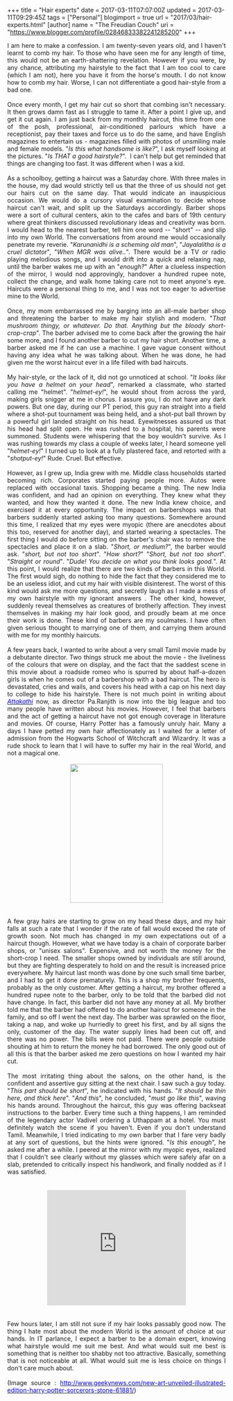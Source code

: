 +++
title = "Hair experts"
date = 2017-03-11T07:07:00Z
updated = 2017-03-11T09:29:45Z
tags = ["Personal"]
blogimport = true 
url = "2017/03/hair-experts.html"
[author]
	name = "The Freudian Couch"
	uri = "https://www.blogger.com/profile/02846833382241285200"
+++

<div dir="ltr" style="text-align: left;" trbidi="on">
<div style="text-align: justify;">
I am here to make a confession. I am twenty-seven years old, and I haven't learnt to comb my hair. To those who have seen me for any length of time, this would not be an earth-shattering revelation. However if you were, by any chance, attributing my hairstyle to the fact that I am too cool to care (which I am not), here you have it from the horse's mouth. I do not know how to comb my hair. Worse, I can not differentiate a good hair-style from a bad one.&nbsp;</div>
<div style="text-align: justify;">
<br /></div>
<div style="text-align: justify;">
Once every month, I get my hair cut so short that combing isn't necessary. It then grows damn fast as I struggle to tame it. After a point I give up, and get it cut again. I am just back from my monthly haircut, this time from one of the posh, professional, air-conditioned parlours which have a receptionist, pay their taxes and force us to do the same, and have English magazines to entertain us - magazines filled with photos of unsmiling male and female models. "<i>Is this what handsome is like?</i>", I ask myself looking at the pictures. "<i>Is THAT a good hairstyle?</i>". &nbsp;I can't help but get reminded that things are changing too fast. It was different when I was a kid.</div>
<div style="text-align: justify;">
<br /></div>
<div style="text-align: justify;">
As a schoolboy, getting a haircut was a Saturday chore. With three males in the house, my dad would strictly tell us that the three of us should not get our hairs cut on the same day. That would indicate an inauspicious occasion. We would do a cursory visual examination to decide whose haircut can't wait, and split up the Saturdays accordingly. Barber shops were a sort of cultural centers, akin to the cafes and bars of 19th century where great thinkers discussed revolutionary ideas and creativity was born. I would head to the nearest barber, tell him one word -- "short" -- and slip into my own World. The conversations from around me would occasionally penetrate my reverie. "<i>Karunanidhi is a scheming old man</i>", "<i>Jayalalitha is a cruel dictator</i>", "<i>When MGR was alive..</i>". There would be a TV or radio playing melodious songs, and I would drift into a quick and relaxing nap, until the barber wakes me up with an "<i>enough?</i>" After a clueless inspection of the mirror, I would nod approvingly, handover a hundred rupee note, collect the change, and walk home taking care not to meet anyone's eye. Haircuts were a personal thing to me, and I was not too eager to advertise mine to the World.</div>
<div style="text-align: justify;">
<br /></div>
<div style="text-align: justify;">
Once, my mom embarrassed me by barging into an all-male barber shop and threatening the barber to make my hair stylish and modern. "<i>That mushroom thingy, or whatever. Do that. Anything but the bloody short-crop-crap</i>". The barber advised me to come back after the growing the hair some more, and I found another barber to cut my hair short. Another time, a barber asked me if he can use a machine. I gave vague consent without having any idea what he was talking about. When he was done, he had given me the worst haircut ever in a life filled with bad haircuts.</div>
<div style="text-align: justify;">
<br /></div>
<div style="text-align: justify;">
My hair-style, or the lack of it, did not go unnoticed at school. "<i>It looks like you have a helmet on your head</i>", remarked a classmate, who started calling me "helmet". "<i>helmet-ey!</i>", he would shout from across the yard, making girls snigger at me in chorus. I assure you, I do not have any dark powers. But one day, during our PT period, this guy ran straight into a field where a shot-put tournament was being held, and a shot-put ball thrown by a powerful girl landed straight on his head. Eyewitnesses assured us that his head had split open. He was rushed to a hospital, his parents were summoned. Students were whispering that the boy wouldn't survive. As I was rushing towards my class a couple of weeks later, I heard someone yell "<i>helmet-ey!</i>" I turned up to look at a fully plastered face, and retorted with a "<i>shotput-ey!</i>" Rude. Cruel. But effective.</div>
<div style="text-align: justify;">
<br /></div>
<div style="text-align: justify;">
However, as I grew up, India grew with me. Middle class households started becoming rich. Corporates started paying people more. Autos were replaced with occasional taxis. Shopping became a thing. The new India was confident, and had an opinion on everything. They knew what they wanted, and how they wanted it done. The new India knew choice, and exercised it at every opportunity. The impact on barbershops was that barbers suddenly started asking too many questions. Somewhere around this time, I realized that my eyes were myopic (there are anecdotes about this too, reserved for another day), and started wearing a spectacles. The first thing I would do before sitting on the barber's chair was to remove the spectacles and place it on a slab. "<i>Short, or medium?</i>", the barber would ask. "<i>short, but not too short</i>". "<i>How short?</i>" "<i>Short, but not too short</i>". "<i>Straight or round</i>". "<i>Dude! You decide on what you think looks good.</i>". At this point, I would realize that there are two kinds of barbers in this World. The first would sigh, do nothing to hide the fact that they considered me to be an useless idiot, and cut my hair with visible disinterest. The worst of this kind would ask me more questions, and secretly laugh as I made a mess of my own hairstyle with my ignorant answers . The other kind, however, suddenly reveal themselves as creatures of brotherly affection. They invest themselves in making my hair look good, and proudly beam at me once their work is done. These kind of barbers are my soulmates. I have often given serious thought to marrying one of them, and carrying them around with me for my monthly haircuts.&nbsp;</div>
<div style="text-align: justify;">
<br /></div>
<div style="text-align: justify;">
A few years back, I wanted to write about a very small Tamil movie made by a debutante director. Two things struck me about the movie - the liveliness of the colours that were on display, and the fact that the saddest scene in this movie about a roadside romeo who is spurred by about half-a-dozen girls is when he comes out of a barbershop with a bad haircut. The hero is devastated, cries and wails, and covers his head with a cap on his next day to college to hide his hairstyle. There is not much point in writing about <i><a href="https://www.youtube.com/watch?v=ahmdb6yKfaU" target="_blank"><span style="color: blue;">Attakathi</span></a></i> now, as director Pa.Ranjith is now into the big league and too many people have written about his movies. However, I feel that barbers and the act of getting a haircut have not got enough coverage in literature and movies. Of course, Harry Potter has a famously unruly hair. Many a days I have petted my own hair affectionately as I waited for a letter of admission from the Hogwarts School of Witchcraft and Wizardry. It was a rude shock to learn that I will have to suffer my hair in the real World, and not a magical one.&nbsp;</div>
<div style="text-align: justify;">
<br /></div>
<div class="separator" style="clear: both; text-align: center;">
<a href="https://blogger.googleusercontent.com/img/b/R29vZ2xl/AVvXsEhpZiNsJOaDmk1Pm00RoelPXzk9DpMu65CCx821mFy-qpdzd6SdN_D5dG-1ouYXSTf8vxhF79AIZ2p2zFbSozOR70fUiYpeUkQVrMHH5FQkhmitzG5CZ66xAF-6XULjZEZKsbOiCj5XJRri/s1600/harry-illustration-.jpg" imageanchor="1" style="margin-left: 1em; margin-right: 1em;"><img border="0" height="320" src="https://blogger.googleusercontent.com/img/b/R29vZ2xl/AVvXsEhpZiNsJOaDmk1Pm00RoelPXzk9DpMu65CCx821mFy-qpdzd6SdN_D5dG-1ouYXSTf8vxhF79AIZ2p2zFbSozOR70fUiYpeUkQVrMHH5FQkhmitzG5CZ66xAF-6XULjZEZKsbOiCj5XJRri/s320/harry-illustration-.jpg" width="214" /></a></div>
<div style="text-align: justify;">
<br /></div>
<div style="text-align: justify;">
<br /></div>
<div style="text-align: justify;">
A few gray hairs are starting to grow on my head these days, and my hair falls at such a rate that I wonder if the rate of fall would exceed the rate of growth soon. Not much has changed in my own expectations out of a haircut though. However, what we have today is a chain of corporate barber shops, or "unisex salons". Expensive, and not worth the money for the short-crop I need. The smaller shops owned by individuals are still around, but they are fighting desperately to hold on and the result is increased price everywhere. My haircut last month was done by one such small time barber, and I had to get it done prematurely. This is a shop my brother frequents, probably as the only customer. After getting a haircut, my brother offered a hundred rupee note to the barber, only to be told that the barbed did not have change. In fact, this barber did not have any money at all. My brother told me that the barber had offered to do another haircut for someone in the family, and so off I went the next day. The barber was sprawled on the floor, taking a nap, and woke up hurriedly to greet his first, and by all signs the only, customer of the day. The water supply lines had been cut off, and there was no power. The bills were not paid. There were people outside shouting at him to return the money he had borrowed. The only good out of all this is that the barber asked me zero questions on how I wanted my hair cut.&nbsp;</div>
<div style="text-align: justify;">
<br /></div>
<div style="text-align: justify;">
The most irritating thing about the salons, on the other hand, is the confident and assertive guy sitting at the next chair. I saw such a guy today. "<i>This part should be short</i>", he indicated with his hands. "<i>It should be thin here, and thick here</i>". "<i>And this</i>", he concluded, "<i>must go like this</i>", waving his hands around. Throughout the haircut, this guy was offering backseat instructions to the barber. Every time such a thing happens, I am reminded of the legendary actor Vadivel ordering a Uthappam at a hotel. You must definitely watch the scene if you haven't. Even if you don't understand Tamil. Meanwhile, I tried indicating to my own barber that I fare very badly at any sort of questions, but the hints were ignored. "<i>Is this enough</i>", he asked me after a while. I peered at the mirror with my myopic eyes, realized that I couldn't see clearly without my glasses which were safely afar on a slab, pretended to critically inspect his handiwork, and finally nodded as if I was satisfied.</div>
<div style="text-align: justify;">
<br /></div>
<div style="text-align: justify;">
<br /></div>
<div class="separator" style="clear: both; text-align: center;">
<iframe allowfullscreen="" class="YOUTUBE-iframe-video" data-thumbnail-src="https://i.ytimg.com/vi/Ltor26JiX3E/0.jpg" frameborder="0" height="266" src="https://www.youtube.com/embed/Ltor26JiX3E?feature=player_embedded" width="320"></iframe></div>
<br />
<br />
<div style="text-align: justify;">
Few hours later, I am still not sure if my hair looks passably good now. The thing I hate most about the modern World is the amount of choice at our hands. In IT parlance, I expect a barber to be a domain expert, knowing what hairstyle would me suit me best. And what would suit me best is something that is neither too shabby not too attractive. Basically, something that is not noticeable at all. What would suit me is less choice on things I don't care much about.</div>
<div style="text-align: justify;">
<br /></div>
<div style="text-align: justify;">
(Image source : <a href="http://www.geekynews.com/new-art-unveiled-illustrated-edition-harry-potter-sorcerors-stone-61881/"><span style="color: blue;">http://www.geekynews.com/new-art-unveiled-illustrated-edition-harry-potter-sorcerors-stone-61881/</span></a>)</div>
</div>

